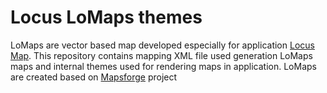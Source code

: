 # Locus LoMaps themes

LoMaps are vector based map developed especially for application [Locus Map](http://www.locusmap.eu). This repository contains mapping XML file used generation LoMaps maps and internal themes used for rendering maps in application. LoMaps are created based on [Mapsforge](https://github.com/mapsforge/mapsforge) project
